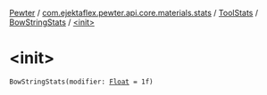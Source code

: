 [Pewter](../../../index.md) / [com.ejektaflex.pewter.api.core.materials.stats](../../index.md) / [ToolStats](../index.md) / [BowStringStats](index.md) / [&lt;init&gt;](./-init-.md)

# &lt;init&gt;

`BowStringStats(modifier: `[`Float`](https://kotlinlang.org/api/latest/jvm/stdlib/kotlin/-float/index.html)` = 1f)`